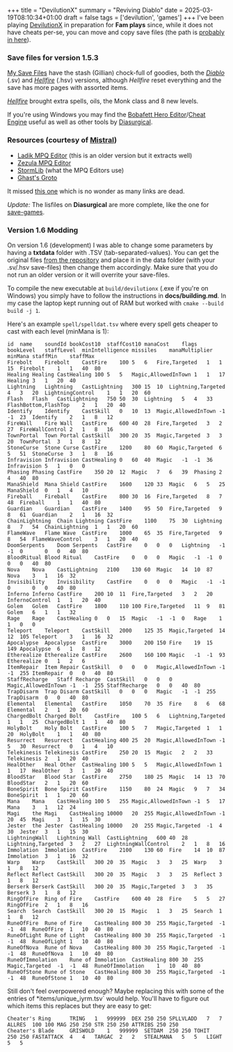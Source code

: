 +++
title = "DevilutionX"
summary = "Reviving Diablo"
date = 2025-03-19T08:10:34+01:00
draft = false
tags = ['devilution', 'games']
+++
I've been playing [DevilutionX](https://github.com/diasurgical/devilutionX) in preparation for **Fam plays** since,
while it does not have cheats per-se, you can move and copy save files (the path is [probably in here](https://github.com/diasurgical/devilutionX/blob/master/docs/installing.md)).

### Save files for version 1.5.3

[My Save Files](/devilution.zip) have the stash (Gillian) chock-full of goodies, both the [*Diablo*](https://en.wikipedia.org/wiki/Diablo_(video_game)) (.sv) and [*Hellfire*](https://en.wikipedia.org/wiki/Diablo%3A_Hellfire) (.hsv) versions, although *Hellfire* reset everything and the save has more pages with assorted items.

[*Hellfire*](https://en.wikipedia.org/wiki/Diablo%3A_Hellfire) brought extra spells, oils, the Monk class and 8 new levels.

If you're using Windows you may find the [Bobafett Hero Editor](https://github.com/iccugs/bobafett_compiled_with_cheat_table)/[Cheat Engine](https://fearlessrevolution.com/viewtopic.php?t=16678) useful as well as other tools by [Diasurgical](https://github.com/diasurgical).

### Resources (courtesy of [Mistral](https://chat.mistral.ai/chat))
- [Ladik MPQ Editor](https://www.hiveworkshop.com/threads/ladiks-mpq-editor.249562/) (this is an older version but it extracts well)
- [Zezula MPQ Editor](https://www.zezula.net/en/mpq/download.html)
- [StormLib](https://github.com/ladislav-zezula/StormLib) (what the MPQ Editors use)
- [Ghast's Groto](https://mgpat-gm.github.io/index.html)

It missed [this one](http://www.guardiansofjustice.com/diablo/Frames/Fileindex.htm) which is no wonder as many links are dead.

*Update:* The lisfiles on **Diasurgical** are more complete, like the one for [save-games](https://github.com/diasurgical/devilutionx-mpq-tools/blob/main/data/save-listfile.txt).

### Version 1.6 Modding

On version 1.6 (development) I was able to change some parameters by having a **txtdata** folder with .TSV (tab-separated-values). You can get the original files [from the repository](https://github.com/diasurgical/DevilutionX/tree/master/assets/txtdata) and place it in the data folder (with your .sv/.hsv save-files) then change them accordingly. Make sure that you do not run an older version or it will overrite your save-files.

To compile the new executable at `build/devilutionx` (.exe if you're on Windows) you simply have to follow the instructions in **docs/building.md**. In my case the laptop kept running out of RAM but worked with `cmake --build build -j 1`.

Here's an example `spell/spelldat.tsv` where every spell gets cheaper to cast with each level (minMana is 1):
```
id	name	soundId	bookCost10	staffCost10	manaCost	flags	bookLevel	staffLevel	minIntelligence	missiles	manaMultiplier	minMana	staffMin	staffMax
Firebolt	Firebolt	CastFire	100	5	6	Fire,Targeted	1	1	15	Firebolt	1	1	40	80
Healing	Healing	CastHealing	100	5	5	Magic,AllowedInTown	1	1	17	Healing	3	1	20	40
Lightning	Lightning	CastLightning	300	15	10	Lightning,Targeted	4	3	20	LightningControl	1	1	20	60
Flash	Flash	CastLightning	750	50	30	Lightning	5	4	33	FlashBottom,FlashTop	2	1	20	40
Identify	Identify	CastSkill	0	10	13	Magic,AllowedInTown	-1	-1	23	Identify	2	1	8	12
FireWall	Fire Wall	CastFire	600	40	28	Fire,Targeted	3	2	27	FireWallControl	2	1	8	16
TownPortal	Town Portal	CastSkill	300	20	35	Magic,Targeted	3	3	20	TownPortal	3	1	8	12
StoneCurse	Stone Curse	CastFire	1200	80	60	Magic,Targeted	6	5	51	StoneCurse	3	1	8	16
Infravision	Infravision	CastHealing	0	60	40	Magic	-1	-1	36	Infravision	5	1	0	0
Phasing	Phasing	CastFire	350	20	12	Magic	7	6	39	Phasing	2	4	40	80
ManaShield	Mana Shield	CastFire	1600	120	33	Magic	6	5	25	ManaShield	0	1	4	10
Fireball	Fireball	CastFire	800	30	16	Fire,Targeted	8	7	48	Fireball	1	1	40	80
Guardian	Guardian	CastFire	1400	95	50	Fire,Targeted	9	8	61	Guardian	2	1	16	32
ChainLightning	Chain Lightning	CastFire	1100	75	30	Lightning	8	7	54	ChainLightning	1	1	20	60
FlameWave	Flame Wave	CastFire	1000	65	35	Fire,Targeted	9	8	54	FlameWaveControl	3	1	20	40
DoomSerpents	Doom Serpents	CastFire	0	0	0	Lightning	-1	-1	0		0	0	40	80
BloodRitual	Blood Ritual	CastFire	0	0	0	Magic	-1	-1	0		0	0	40	80
Nova	Nova	CastLightning	2100	130	60	Magic	14	10	87	Nova	3	1	16	32
Invisibility	Invisibility	CastFire	0	0	0	Magic	-1	-1	0		0	0	40	80
Inferno	Inferno	CastFire	200	10	11	Fire,Targeted	3	2	20	InfernoControl	1	1	20	40
Golem	Golem	CastFire	1800	110	100	Fire,Targeted	11	9	81	Golem	6	1	1	32
Rage	Rage	CastHealing	0	0	15	Magic	-1	-1	0	Rage	1	1	0	0
Teleport	Teleport	CastSkill	2000	125	35	Magic,Targeted	14	12	105	Teleport	3	1	16	32
Apocalypse	Apocalypse	CastFire	3000	200	150	Fire	19	15	149	Apocalypse	6	1	8	12
Etherealize	Etherealize	CastFire	2600	160	100	Magic	-1	-1	93	Etherealize	0	1	2	6
ItemRepair	Item Repair	CastSkill	0	0	0	Magic,AllowedInTown	-1	-1	255	ItemRepair	0	0	40	80
StaffRecharge	Staff Recharge	CastSkill	0	0	0	Magic,AllowedInTown	-1	-1	255	StaffRecharge	0	0	40	80
TrapDisarm	Trap Disarm	CastSkill	0	0	0	Magic	-1	-1	255	TrapDisarm	0	0	40	80
Elemental	Elemental	CastFire	1050	70	35	Fire	8	6	68	Elemental	2	1	20	60
ChargedBolt	Charged Bolt	CastFire	100	5	6	Lightning,Targeted	1	1	25	ChargedBolt	1	1	40	80
HolyBolt	Holy Bolt	CastFire	100	5	7	Magic,Targeted	1	1	20	HolyBolt	1	1	40	80
Resurrect	Resurrect	CastHealing	400	25	20	Magic,AllowedInTown	-1	5	30	Resurrect	0	1	4	10
Telekinesis	Telekinesis	CastFire	250	20	15	Magic	2	2	33	Telekinesis	2	1	20	40
HealOther	Heal Other	CastHealing	100	5	5	Magic,AllowedInTown	1	1	17	HealOther	3	1	20	40
BloodStar	Blood Star	CastFire	2750	180	25	Magic	14	13	70	BloodStar	2	1	20	60
BoneSpirit	Bone Spirit	CastFire	1150	80	24	Magic	9	7	34	BoneSpirit	1	1	20	60
Mana	Mana	CastHealing	100	5	255	Magic,AllowedInTown	-1	5	17	Mana	3	1	12	24
Magi	the Magi	CastHealing	10000	20	255	Magic,AllowedInTown	-1	20	45	Magi	3	1	15	30
Jester	the Jester	CastHealing	10000	20	255	Magic,Targeted	-1	4	30	Jester	3	1	15	30
LightningWall	Lightning Wall	CastLightning	600	40	28	Lightning,Targeted	3	2	27	LightningWallControl	2	1	8	16
Immolation	Immolation	CastFire	2100	130	60	Fire	14	10	87	Immolation	3	1	16	32
Warp	Warp	CastSkill	300	20	35	Magic	3	3	25	Warp	3	1	8	12
Reflect	Reflect	CastSkill	300	20	35	Magic	3	3	25	Reflect	3	1	8	12
Berserk	Berserk	CastSkill	300	20	35	Magic,Targeted	3	3	35	Berserk	3	1	8	12
RingOfFire	Ring of Fire	CastFire	600	40	28	Fire	5	5	27	RingOfFire	2	1	8	16
Search	Search	CastSkill	300	20	15	Magic	1	3	25	Search	1	1	8	12
RuneOfFire	Rune of Fire	CastHealing	800	30	255	Magic,Targeted	-1	-1	48	RuneOfFire	1	10	40	80
RuneOfLight	Rune of Light	CastHealing	800	30	255	Magic,Targeted	-1	-1	48	RuneOfLight	1	10	40	80
RuneOfNova	Rune of Nova	CastHealing	800	30	255	Magic,Targeted	-1	-1	48	RuneOfNova	1	10	40	80
RuneOfImmolation	Rune of Immolation	CastHealing	800	30	255	Magic,Targeted	-1	-1	48	RuneOfImmolation	1	10	40	80
RuneOfStone	Rune of Stone	CastHealing	800	30	255	Magic,Targeted	-1	-1	48	RuneOfStone	1	10	40	80
```

Still don't feel overpowered enough? Maybe replacing this with some of the entries of *items/unique_iyrm.tsv` would help. You'll have to figure out which items this replaces but they are easy to get:
```
Cheater's Ring		TRING	1	999999	DEX	250	250	SPLLVLADD	7	7	ALLRES	100	100	MAG	250	250	STR	250	250	ATTRIBS	250	250
Cheater's Blade		GRISWOLD	1	999999	SETDAM	250	250	TOHIT	250	250	FASTATTACK	4	4	TARGAC	2	2	STEALMANA	5	5	LIGHT	5	5
```
